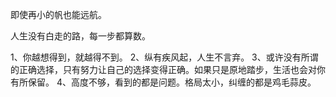 即使再小的帆也能远航。

人生没有白走的路，每一步都算数。

1、你越想得到，就越得不到。
2、纵有疾风起，人生不言弃。
3、或许没有所谓的正确选择，只有努力让自己的选择变得正确。如果只是原地踏步，生活也会对你有所保留。
4、高度不够，看到的都是问题。格局太小，纠缠的都是鸡毛蒜皮。

